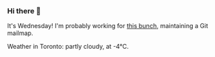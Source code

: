 ### Hi there :wave:

It's Wednesday! I'm probably working for [this bunch](https://github.com/kohofinancial), maintaining a Git mailmap.

Weather in Toronto: partly cloudy, at -4°C.
